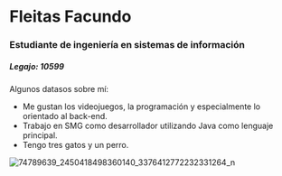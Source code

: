 # Fleitas Facundo

### Estudiante de ingeniería en sistemas de información

##### Legajo: 10599

Algunos datasos sobre mí:
- Me gustan los videojuegos, la programación y especialmente lo orientado al back-end.
- Trabajo en SMG como desarrollador utilizando Java como lenguaje principal.
- Tengo tres gatos y un perro.

![74789639_2450418498360140_3376412772232331264_n](https://user-images.githubusercontent.com/72566961/158901765-37a14420-e4c9-4494-beb9-2c021ea689d9.jpg)
